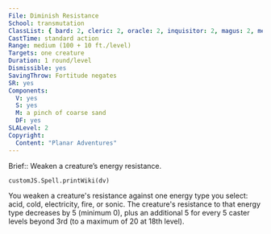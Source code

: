 ```yaml
---
File: Diminish Resistance
School: transmutation
ClassList: { bard: 2, cleric: 2, oracle: 2, inquisitor: 2, magus: 2, mesmerist: 2, psychic: 2, sorcerer: 2, wizard: 2, witch: 2 }
CastTime: standard action
Range: medium (100 + 10 ft./level)
Targets: one creature
Duration: 1 round/level
Dismissible: yes
SavingThrow: Fortitude negates
SR: yes
Components:
  V: yes
  S: yes
  M: a pinch of coarse sand
  DF: yes
SLALevel: 2
Copyright:
  Content: "Planar Adventures"
---
```

Brief:: Weaken a creature’s energy resistance.

```dataviewjs
customJS.Spell.printWiki(dv)
```

You weaken a creature's resistance against one energy type you select: acid, cold, electricity, fire, or sonic. The creature's resistance to that energy type decreases by 5 (minimum 0), plus an additional 5 for every 5 caster levels beyond 3rd (to a maximum of 20 at 18th level).
